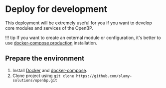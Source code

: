 # Deploy for development
This deployment will be extremely useful for you if you want to develop core modules and services of the OpenBP.

!!! tip
    If you want to create an external module or configuration, it's better to use [docker-compose production](./prod/compose.en.md) installation.

## Prepare the environment
   1. Install [Docker](https://docs.docker.com/get-docker/) and [docker-compose](https://docs.docker.com/compose/install/).
   2. Clone project using  ```git clone https://github.com/slamy-solutions/openbp.git```